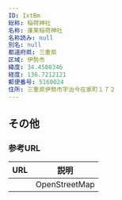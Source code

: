 ```yaml
---
ID: IxtBm
総称: 稲荷神社
名称: 蓬莱稲荷神社
名称読み: null
別名: null
都道府県: 三重県
区域: 伊勢市
緯度: 34.4580346
経度: 136.7212121
郵便番号: 5160024
住所: 三重県伊勢市宇治今在家町１７２
---
```


## その他

### 参考URL

| URL | 説明          |
| --- | ------------- |
|     | OpenStreetMap |
